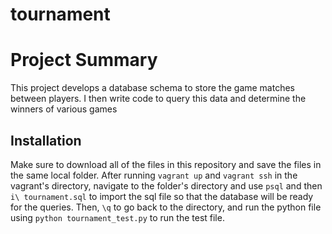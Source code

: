 # tournament

# Project Summary
This project develops a database schema to store the game matches between players. I then write code to query this data and determine the winners of various games

## Installation
Make sure to download all of the files in this repository and save the files in the same local folder. After running `vagrant up` and `vagrant ssh` in the vagrant's directory, navigate to the folder's directory and use `psql` and then `i\ tournament.sql` to import the sql file so that the database will be ready for the queries. Then, `\q` to go back to the directory, and run the python file using `python tournament_test.py` to run the test file. 
